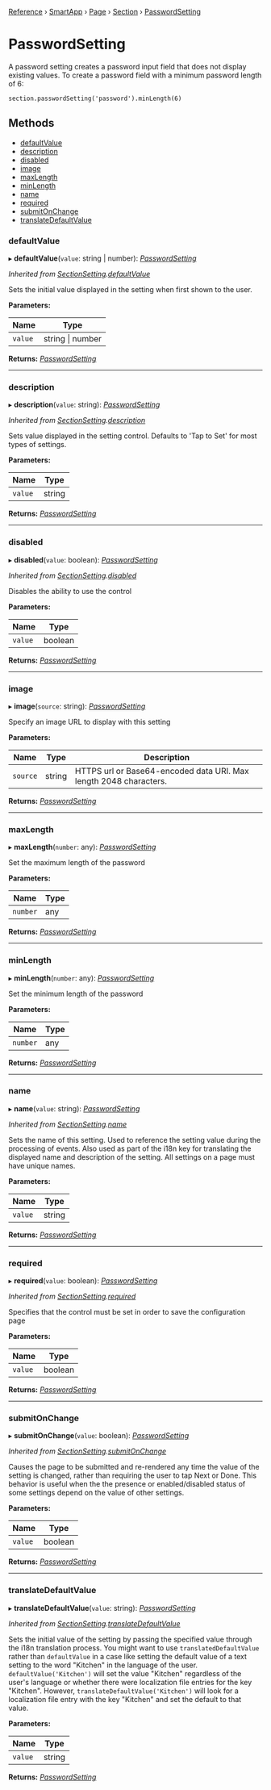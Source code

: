 [Reference](../index) › [SmartApp](_smart_app_d_.smartapp.md) › [Page](_pages_page_d_.page.md) › [Section](_pages_section_d_.section.md) ›  [PasswordSetting](_pages_password_setting_d_.passwordsetting.md)

# PasswordSetting

A password setting creates a password input field that does not display existing values. To create a password
field with a minimum password length of 6:
```
section.passwordSetting('password').minLength(6)
```

## Methods

* [defaultValue](_pages_password_setting_d_.passwordsetting.md#defaultvalue)
* [description](_pages_password_setting_d_.passwordsetting.md#description)
* [disabled](_pages_password_setting_d_.passwordsetting.md#disabled)
* [image](_pages_password_setting_d_.passwordsetting.md#image)
* [maxLength](_pages_password_setting_d_.passwordsetting.md#maxlength)
* [minLength](_pages_password_setting_d_.passwordsetting.md#minlength)
* [name](_pages_password_setting_d_.passwordsetting.md#name)
* [required](_pages_password_setting_d_.passwordsetting.md#required)
* [submitOnChange](_pages_password_setting_d_.passwordsetting.md#submitonchange)
* [translateDefaultValue](_pages_password_setting_d_.passwordsetting.md#translatedefaultvalue)


###  defaultValue

▸ **defaultValue**(`value`: string | number): *[PasswordSetting](_pages_password_setting_d_.passwordsetting.md)*

*Inherited from [SectionSetting](_pages_section_setting_d_.sectionsetting.md).[defaultValue](_pages_section_setting_d_.sectionsetting.md#defaultvalue)*

Sets the initial value displayed in the setting when first shown to the user.

**Parameters:**

Name | Type |
------ | ------ |
`value` | string &#124; number |

**Returns:** *[PasswordSetting](_pages_password_setting_d_.passwordsetting.md)*

___

###  description

▸ **description**(`value`: string): *[PasswordSetting](_pages_password_setting_d_.passwordsetting.md)*

*Inherited from [SectionSetting](_pages_section_setting_d_.sectionsetting.md).[description](_pages_section_setting_d_.sectionsetting.md#description)*

Sets value displayed in the setting control. Defaults to 'Tap to Set' for most types of settings.

**Parameters:**

Name | Type |
------ | ------ |
`value` | string |

**Returns:** *[PasswordSetting](_pages_password_setting_d_.passwordsetting.md)*

___

###  disabled

▸ **disabled**(`value`: boolean): *[PasswordSetting](_pages_password_setting_d_.passwordsetting.md)*

*Inherited from [SectionSetting](_pages_section_setting_d_.sectionsetting.md).[disabled](_pages_section_setting_d_.sectionsetting.md#disabled)*

Disables the ability to use the control

**Parameters:**

Name | Type |
------ | ------ |
`value` | boolean |

**Returns:** *[PasswordSetting](_pages_password_setting_d_.passwordsetting.md)*

___

###  image

▸ **image**(`source`: string): *[PasswordSetting](_pages_password_setting_d_.passwordsetting.md)*

Specify an image URL to display with this setting

**Parameters:**

Name | Type | Description |
------ | ------ | ------ |
`source` | string | HTTPS url or Base64-encoded data URI. Max length 2048 characters.  |

**Returns:** *[PasswordSetting](_pages_password_setting_d_.passwordsetting.md)*

___

###  maxLength

▸ **maxLength**(`number`: any): *[PasswordSetting](_pages_password_setting_d_.passwordsetting.md)*

Set the maximum length of the password

**Parameters:**

Name | Type |
------ | ------ |
`number` | any |

**Returns:** *[PasswordSetting](_pages_password_setting_d_.passwordsetting.md)*

___

###  minLength

▸ **minLength**(`number`: any): *[PasswordSetting](_pages_password_setting_d_.passwordsetting.md)*

Set the minimum length of the password

**Parameters:**

Name | Type |
------ | ------ |
`number` | any |

**Returns:** *[PasswordSetting](_pages_password_setting_d_.passwordsetting.md)*

___

###  name

▸ **name**(`value`: string): *[PasswordSetting](_pages_password_setting_d_.passwordsetting.md)*

*Inherited from [SectionSetting](_pages_section_setting_d_.sectionsetting.md).[name](_pages_section_setting_d_.sectionsetting.md#name)*

Sets the name of this setting. Used to reference the setting value during the processing of events. Also
used as part of the i18n key for translating the displayed name and description of the setting. All settings
on a page must have unique names.

**Parameters:**

Name | Type |
------ | ------ |
`value` | string |

**Returns:** *[PasswordSetting](_pages_password_setting_d_.passwordsetting.md)*

___

###  required

▸ **required**(`value`: boolean): *[PasswordSetting](_pages_password_setting_d_.passwordsetting.md)*

*Inherited from [SectionSetting](_pages_section_setting_d_.sectionsetting.md).[required](_pages_section_setting_d_.sectionsetting.md#required)*

Specifies that the control must be set in order to save the configuration page

**Parameters:**

Name | Type |
------ | ------ |
`value` | boolean |

**Returns:** *[PasswordSetting](_pages_password_setting_d_.passwordsetting.md)*

___

###  submitOnChange

▸ **submitOnChange**(`value`: boolean): *[PasswordSetting](_pages_password_setting_d_.passwordsetting.md)*

*Inherited from [SectionSetting](_pages_section_setting_d_.sectionsetting.md).[submitOnChange](_pages_section_setting_d_.sectionsetting.md#submitonchange)*

Causes the page to be submitted and re-rendered any time the value of the setting is changed, rather than
requiring the user to tap Next or Done. This behavior is useful when the the presence or enabled/disabled
status of some settings depend on the value of other settings.

**Parameters:**

Name | Type |
------ | ------ |
`value` | boolean |

**Returns:** *[PasswordSetting](_pages_password_setting_d_.passwordsetting.md)*

___

###  translateDefaultValue

▸ **translateDefaultValue**(`value`: string): *[PasswordSetting](_pages_password_setting_d_.passwordsetting.md)*

*Inherited from [SectionSetting](_pages_section_setting_d_.sectionsetting.md).[translateDefaultValue](_pages_section_setting_d_.sectionsetting.md#translatedefaultvalue)*

Sets the initial value of the setting by passing the specified value through the i18n translation process.
You might want to use `translatedDefaultValue` rather than `defaultValue` in a case like setting the
default value of a text setting to the word "Kitchen" in the language of the user. `defaultValue('Kitchen')`
will set the value "Kitchen" regardless of the user's language or whether there were localization file entries
for the key "Kitchen". However, `translateDefaultValue('Kitchen')` will look for a localization file entry
with the key "Kitchen" and set the default to that value.

**Parameters:**

Name | Type |
------ | ------ |
`value` | string |

**Returns:** *[PasswordSetting](_pages_password_setting_d_.passwordsetting.md)*

